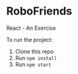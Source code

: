 # RoboFriends
React - An Exercise

To run the project:

1. Clone this repo
2. Run `npm install`
3. Run `npm start`